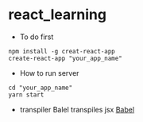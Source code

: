 # react_learning

- To do first
```
npm install -g creat-react-app
create-react-app "your_app_name"
```

- How to run server
```
cd "your_app_name"
yarn start
```

- transpiler
  Balel transpiles jsx
  [Babel](https://babeljs.io/repl/)
